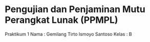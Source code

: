 # Pengujian dan Penjaminan Mutu Perangkat Lunak (PPMPL)
Praktikum 1
Nama : Gemilang Tirto Ismoyo Santoso
Kelas : B
